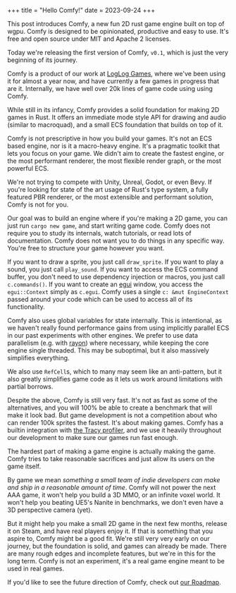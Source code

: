 +++
title = "Hello Comfy!"
date = 2023-09-24
+++

This post introduces Comfy, a new fun 2D rust game engine built on top of wgpu.
Comfy is designed to be opinionated, productive and easy to use. It's free and
open source under MIT and Apache 2 licenses.

Today we're releasing the first version of Comfy, `v0.1`, which is just the
very beginning of its journey.

Comfy is a product of our work at [LogLog Games](https://loglog.games/), where
we've been using it for almost a year now, and have currently a few games in
progress that are it. Internally, we have well over 20k lines of game code
using using Comfy.

While still in its infancy, Comfy provides a solid foundation for making 2D
games in Rust. It offers an immediate mode style API for drawing and audio
(similar to macroquad), and a small ECS foundation that builds on top of it.

Comfy is not prescriptive in how you build your games. It's not an ECS based
engine, nor is it a macro-heavy engine. It's a pragmatic toolkit that lets you
focus on your game. We didn't aim to create the fastest engine, or the most
performant renderer, the most flexible render graph, or the most powerful ECS.

We're not trying to compete with Unity, Unreal, Godot, or even Bevy. If you're
looking for state of the art usage of Rust's type system, a fully featured PBR
renderer, or the most extensible and performant solution, Comfy is not for you.

Our goal was to build an engine where if you're making a 2D game, you can just
run `cargo new game`, and start writing game code. Comfy does not require you
to study its internals, watch tutorials, or read lots of documentation. Comfy
does not want you to do things in any specific way. You're free to structure
your game however you want.

If you want to draw a sprite, you just call `draw_sprite`. If you want to play
a sound, you just call `play_sound`. If you want to access the ECS command
buffer, you don't need to use dependency injection or macros, you just call
`c.commands()`. If you want to create an [egui](https://www.egui.rs/) window,
you access the `egui::Context` simply as `c.egui`. Comfy uses a single `c: &mut
EngineContext` passed around your code which can be used to access all of its
functionality.

Comfy also uses global variables for state internally. This is intentional, as
we haven't really found performance gains from using implicitly parallel ECS in
our past experiments with other engines. We prefer to use data parallelism
(e.g. with [rayon](https://docs.rs/rayon/latest/rayon/)) where necessary, while
keeping the core engine single threaded. This may be suboptimal, but it also
massively simplifies everything.

We also use `RefCell`s, which to many may seem like an anti-pattern, but it
also greatly simplifies game code as it lets us work around limitations with
partial borrows.

Despite the above, Comfy is still very fast. It's not as fast as some of the
alternatives, and you will 100% be able to create a benchmark that will make it
look bad. But game development is not a competition about who can render 100k
sprites the fastest. It's about making games. Comfy has a builtin integration
with [the Tracy profiler](https://github.com/wolfpld/tracy), and we use it
heavily throughout our development to make sure our games run fast enough.

The hardest part of making a game engine is actually making the game. Comfy
tries to take reasonable sacrifices and just allow its users on the game
itself.

By game we mean _something a small team of indie developers can make and ship
in a reasonable amount of time_. Comfy will not power the next AAA game, it
won't help you build a 3D MMO, or an infinite voxel world. It won't help you
beating UE5's Nanite in benchmarks, we don't even have a 3D perspective camera
(yet).

But it might help you make a small 2D game in the next few months, release it
on Steam, and have real players enjoy it. If that is something that you aspire
to, Comfy might be a good fit. We're still very very early on our journey, but
the foundation is solid, and games can already be made. There are many rough
edges and incomplete features, but we're in this for the long term. Comfy is
not an experiment, it's a real game engine meant to be used in real games.

If you'd like to see the future direction of Comfy, check out [our
Roadmap](https://comfyengine.org/book/roadmap/).
